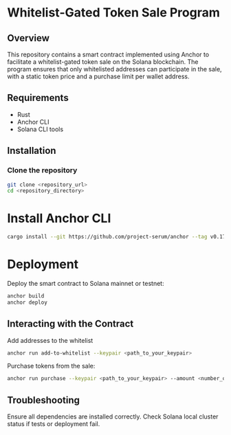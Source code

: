 # Whitelist-Gated Token Sale Program

## Overview
This repository contains a smart contract implemented using Anchor to facilitate a whitelist-gated token sale on the Solana blockchain. The program ensures that only whitelisted addresses can participate in the sale, with a static token price and a purchase limit per wallet address.

## Requirements
- Rust
- Anchor CLI
- Solana CLI tools

## Installation

### Clone the repository
```bash
git clone <repository_url>
cd <repository_directory>
```
# Install Anchor CLI
```bash
cargo install --git https://github.com/project-serum/anchor --tag v0.17.0 anchor-cli --locked
```
# Deployment
Deploy the smart contract to Solana mainnet or testnet:
```bash
anchor build
anchor deploy
```
## Interacting with the Contract
Add addresses to the whitelist
```bash
anchor run add-to-whitelist --keypair <path_to_your_keypair>
```
Purchase tokens from the sale:
```bash
anchor run purchase --keypair <path_to_your_keypair> --amount <number_of_tokens>
```
## Troubleshooting
Ensure all dependencies are installed correctly.
Check Solana local cluster status if tests or deployment fail.
